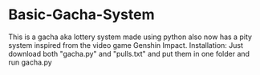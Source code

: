 # Basic-Gacha-System
This is a gacha aka lottery system made using python also now has a pity system inspired from the video game Genshin Impact.
Installation:
Just download both "gacha.py" and "pulls.txt" and put them in one folder and run gacha.py
